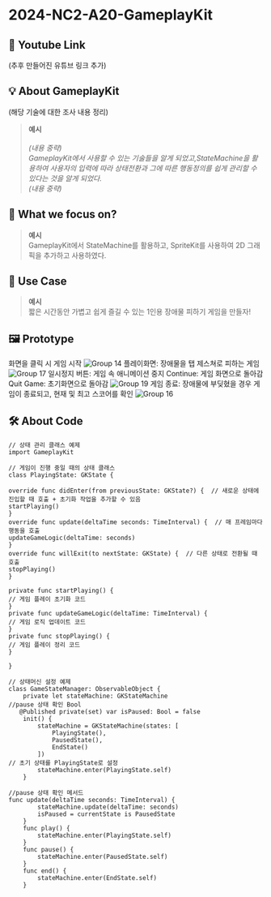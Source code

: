 # 2024-NC2-A20-GameplayKit

## 🎥 Youtube Link
(추후 만들어진 유튜브 링크 추가)

## 💡 About GameplayKit
(해당 기술에 대한 조사 내용 정리)

> **예시** <br/><br/>
_(내용 중략) <br/>
GameplayKit에서 사용할 수 있는 기술들을 알게 되었고,StateMachine을 활용하여 사용자의 입력에 따라 상태전환과 그에 따른 행동정의를 쉽게 관리할 수 있다는 것을 알게 되었다. <br/>
(내용 중략)_

## 🎯 What we focus on?
> **예시** <br/> GameplayKit에서 StateMachine를 활용하고, SpriteKit를 사용하여 2D 그래픽을 추가하고 사용하였다.
## 💼 Use Case
> **예시** <br/> 짧은 시간동안 가볍고 쉽게 즐길 수 있는 1인용 장애물 피하기 게임을 만들자!

## 🖼️ Prototype
화면을 클릭 시 게임 시작
![Group 14](https://github.com/DeveloperAcademy-POSTECH/2024-NC2-A20-GameplayKit/assets/138895117/978b6f18-6bb8-4263-96e7-ae2ff06c6b18)
플레이화면: 장애물을 탭 제스쳐로 피하는 게임
![Group 17](https://github.com/DeveloperAcademy-POSTECH/2024-NC2-A20-GameplayKit/assets/138895117/8ee34f29-a192-422e-b4cd-04727805c51e)
일시정지 버튼: 게임 속 애니메이션 중지
Continue: 게임 화면으로 돌아감
Quit Game: 초기화면으로 돌아감
![Group 19](https://github.com/DeveloperAcademy-POSTECH/2024-NC2-A20-GameplayKit/assets/138895117/78d656e5-2b06-41e2-b574-45f02aa089d0)
게임 종료: 장애물에 부딪혔을 경우 게임이 종료되고, 현재 및 최고 스코어를 확인
![Group 16](https://github.com/DeveloperAcademy-POSTECH/2024-NC2-A20-GameplayKit/assets/138895117/2e977c94-1e6e-403a-8e5b-10848741197d)


## 🛠️ About Code
```
// 상태 관리 클래스 예제
import GameplayKit

// 게임이 진행 중일 때의 상태 클래스
class PlayingState: GKState {

override func didEnter(from previousState: GKState?) {  // 새로운 상태에 진입할 때 호출 + 초기화 작업을 추가할 수 있음
startPlaying()
}
override func update(deltaTime seconds: TimeInterval) {  // 매 프레임마다 행동을 호출
updateGameLogic(deltaTime: seconds)
}
override func willExit(to nextState: GKState) {  // 다른 상태로 전환될 때 호출
stopPlaying()
}

private func startPlaying() {
// 게임 플레이 초기화 코드
}
private func updateGameLogic(deltaTime: TimeInterval) {
// 게임 로직 업데이트 코드
}
private func stopPlaying() {
// 게임 플레이 정리 코드
} 

}
```
```
// 상태머신 설정 예제
class GameStateManager: ObservableObject {
    private let stateMachine: GKStateMachine
//pause 상태 확인 Bool
   @Published private(set) var isPaused: Bool = false 
    init() {
        stateMachine = GKStateMachine(states: [
            PlayingState(),
            PausedState(),
            EndState()
        ])
// 초기 상태를 PlayingState로 설정
        stateMachine.enter(PlayingState.self)
    }

//pause 상태 확인 메서드  
func update(deltaTime seconds: TimeInterval) {
        stateMachine.update(deltaTime: seconds)
        isPaused = currentState is PausedState
    }
    func play() {
        stateMachine.enter(PlayingState.self)
    }
    func pause() {
        stateMachine.enter(PausedState.self)
    }
    func end() {
        stateMachine.enter(EndState.self)
    }
```



